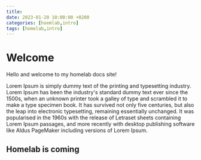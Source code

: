 ```yaml
---
title:
date: 2023-01-20 10:00:00 +0200
categories: [hoemlab,intro]
tags: [homelab,intro]
---
```



# Welcome

Hello and welcome to my homelab docs site!

Lorem Ipsum is simply dummy text of the printing and typesetting industry. Lorem Ipsum has been the industry's standard dummy text ever since the 1500s, when an unknown printer took a galley of type and scrambled it to make a type specimen book. It has survived not only five centuries, but also the leap into electronic typesetting, remaining essentially unchanged. It was popularised in the 1960s with the release of Letraset sheets containing Lorem Ipsum passages, and more recently with desktop publishing software like Aldus PageMaker including versions of Lorem Ipsum.

## Homelab is coming
